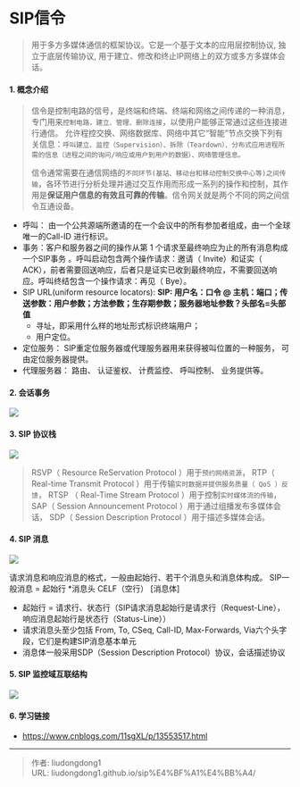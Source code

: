 # SIP信令


> 用于多方多媒体通信的框架协议。它是一个基于文本的应用层控制协议, 独立于底层传输协议, 用于建立、修改和终止IP网络上的双方或多方多媒体会话。

#### 1. 概念介绍

> 信令是控制电路的信号，是终端和终端、终端和网络之间传递的一种消息，专门用来`控制电路，建立、管理、删除连接`，以使用户能够正常通过这些连接进行通信。
> 允许程控交换、网络数据库、网络中其它“智能”节点交换下列有关信息：`呼叫建立、监控（Supervision）、拆除（Teardown）、分布式应用进程所需的信息（进程之间的询问/响应或用户到用户的数据）、网络管理信息。`
>
> 信令通常需要在通信网络的`不同环节(基站、移动台和移动控制交换中心等)之间传输`，各环节进行分析处理并通过交互作用而形成一系列的操作和控制，其作用是**保证用户信息的有效且可靠的传输**。信令网关就是两个不同的网之间信令互通设备。

- 呼叫： 由一个公共源端所邀请的在一个会议中的所有参加者组成，由一个全球唯一的Call-ID 进行标识。
- 事务：客户和服务器之间的操作从第 1 个请求至最终响应为止的所有消息构成一个SIP事务 。呼叫启动包含两个操作请求：邀请（ Invite）和证实（ ACK），前者需要回送响应，后者只是证实已收到最终响应，不需要回送响应。呼叫终结包含一个操作请求：再见（ Bye）。
- SIP URL(uniform resource locators): **SIP: 用户名：口令 @ 主机：端口；传送参数：用户参数；方法参数；生存期参数；服务器地址参数？头部名=头部值**
  - 寻址，即采用什么样的地址形式标识终端用户；
  - 用户定位。
- 定位服务： SIP重定位服务器或代理服务器用来获得被叫位置的一种服务， 可由定位服务器提供。
- 代理服务器： 路由、 认证鉴权、 计费监控、 呼叫控制、 业务提供等。

#### 2. 会话事务

![](https://gitee.com/github-25970295/blogpictureV2/raw/master/image-20201218110509154.png)

#### 3. SIP 协议栈

![](https://gitee.com/github-25970295/blogImage/raw/master/img/image-20201218110913164.png)

> RSVP（ Resource ReServation Protocol ）用于`预约网络资源`，
> RTP（ Real-time Transmit Protocol ）用于传输`实时数据并提供服务质量（ QoS ）反馈`，
> RTSP （ Real-Time Stream Protocol ）用于控制`实时媒体流的传输`，
> SAP（ Session Announcement Protocol ）用于通过组播发布多媒体会话，
> SDP（ Session Description Protocol ）用于描述多媒体会话。

#### 4. SIP 消息

![](https://gitee.com/github-25970295/blogImage/raw/master/img/image-20201218111036570.png)

请求消息和响应消息的格式，一般由起始行、若干个消息头和消息体构成。
SIP一般消息 = 起始行
           *消息头
           CELF（空行）
          [消息体]

- 起始行 = 请求行、状态行（SIP请求消息起始行是请求行（Request-Line），响应消息起始行是状态行（Status-Line））
- 请求消息头至少包括 From, To, CSeq, Call-ID, Max-Forwards, Via六个头字段，它们是构建SIP消息基本单元
- 消息体一般采用SDP（Session Description Protocol）协议，会话描述协议

#### 5. SIP 监控域互联结构

![](https://gitee.com/github-25970295/blogImage/raw/master/img/image-20201218111226661.png)

#### 6. 学习链接

- https://www.cnblogs.com/11sgXL/p/13553517.html

---

> 作者: liudongdong1  
> URL: liudongdong1.github.io/sip%E4%BF%A1%E4%BB%A4/  

